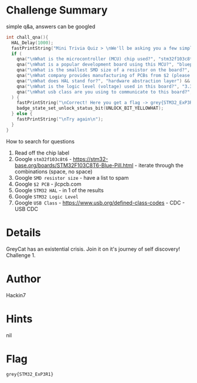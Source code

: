# Challenge Summary

simple q&a, answers can be googled

```c
int chall_qna(){
  HAL_Delay(1000);
  fastPrintString("Mini Trivia Quiz > \nWe'll be asking you a few simple questions relating to this board.\nPlease answer all in lowercase:\n—-----------------------------------------------------------------");
  if (
    qna("\nWhat is the microcontroller (MCU) chip used?", "stm32f103c8t6") &&
    qna("\nWhat is a popular development board using this MCU?", "bluepill") &&
    qna("\nWhat is the smallest SMD size of a resistor on the board?", "0603") &&
    qna("\nWhat company provides manufacturing of PCBs from $2 (please sponsor us)?", "jlcpcb") &&
    qna("\nWhat does HAL stand for?", "hardware abstraction layer") &&
    qna("\nWhat is the logic level (voltage) used in this board?", "3.3v") &&
    qna("\nWhat usb class are you using to communicate to this board?", "communications device class")
  ) {
    fastPrintString("\nCorrect! Here you get a flag -> grey{STM32_ExP3R1}\n");
    badge_state_set_unlock_status_bit(UNLOCK_BIT_YELLOWHAT);
  } else {
    fastPrintString("\nTry again\n");
  }
}
```

How to search for questions
1. Read off the chip label
2. Google `stm32f103c8t6` - https://stm32-base.org/boards/STM32F103C8T6-Blue-Pill.html - iterate through the combinations (space, no space)
3. Google `SMD resistor size` - have a list to spam
4. Google `$2 PCB` - jlcpcb.com
5. Google `STM32 HAL` - in 1 of the results
6. Google `STM32 Logic Level`
7. Google `USB Class` - https://www.usb.org/defined-class-codes - CDC - USB CDC

# Details

GreyCat has an existential crisis. Join it on it's journey of self discovery! Challenge 1.

# Author

Hackin7

# Hints

nil

# Flag

`grey{STM32_ExP3R1}`
